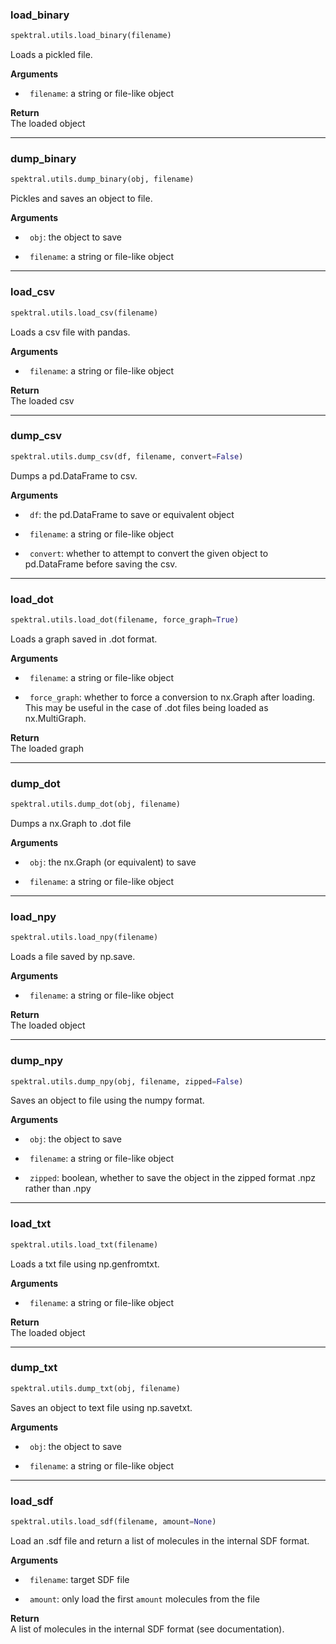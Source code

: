 ### load_binary


```python
spektral.utils.load_binary(filename)
```



Loads a pickled file.

**Arguments**  

- ` filename`: a string or file-like object

**Return**  
 The loaded object

----

### dump_binary


```python
spektral.utils.dump_binary(obj, filename)
```



Pickles and saves an object to file.

**Arguments**  

- ` obj`: the object to save

- ` filename`: a string or file-like object

----

### load_csv


```python
spektral.utils.load_csv(filename)
```



Loads a csv file with pandas.

**Arguments**  

- ` filename`: a string or file-like object

**Return**  
 The loaded csv

----

### dump_csv


```python
spektral.utils.dump_csv(df, filename, convert=False)
```



Dumps a pd.DataFrame to csv.

**Arguments**  

- ` df`: the pd.DataFrame to save or equivalent object

- ` filename`: a string or file-like object

- ` convert`: whether to attempt to convert the given object to
pd.DataFrame before saving the csv.

----

### load_dot


```python
spektral.utils.load_dot(filename, force_graph=True)
```



Loads a graph saved in .dot format.

**Arguments**  

- ` filename`: a string or file-like object

- ` force_graph`: whether to force a conversion to nx.Graph after loading.
This may be useful in the case of .dot files being loaded as nx.MultiGraph.

**Return**  
 The loaded graph

----

### dump_dot


```python
spektral.utils.dump_dot(obj, filename)
```



Dumps a nx.Graph to .dot file

**Arguments**  

- ` obj`: the nx.Graph (or equivalent) to save

- ` filename`: a string or file-like object

----

### load_npy


```python
spektral.utils.load_npy(filename)
```



Loads a file saved by np.save.

**Arguments**  

- ` filename`: a string or file-like object

**Return**  
 The loaded object

----

### dump_npy


```python
spektral.utils.dump_npy(obj, filename, zipped=False)
```



Saves an object to file using the numpy format.

**Arguments**  

- ` obj`: the object to save

- ` filename`: a string or file-like object

- ` zipped`: boolean, whether to save the object in the zipped format .npz
rather than .npy

----

### load_txt


```python
spektral.utils.load_txt(filename)
```



Loads a txt file using np.genfromtxt.

**Arguments**  

- ` filename`: a string or file-like object

**Return**  
 The loaded object

----

### dump_txt


```python
spektral.utils.dump_txt(obj, filename)
```



Saves an object to text file using np.savetxt.

**Arguments**  

- ` obj`: the object to save

- ` filename`: a string or file-like object

----

### load_sdf


```python
spektral.utils.load_sdf(filename, amount=None)
```



Load an .sdf file and return a list of molecules in the internal SDF format.

**Arguments**  

- ` filename`: target SDF file

- ` amount`: only load the first `amount` molecules from the file

**Return**  
 A list of molecules in the internal SDF format (see documentation).
